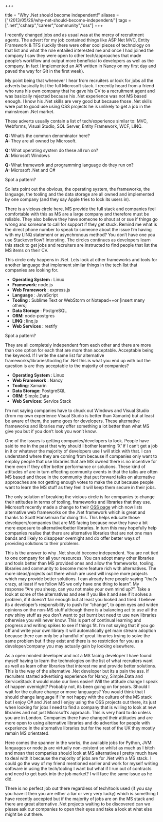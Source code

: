 +++

title = "Why .Net should become independent!"
aliases = ["/2013/05/29/why-net-should-become-independent/"]
tags = [".net","csharp","career","community","oss"]
+++

I recently changed jobs and as usual was at the mercy of recruitment agents. The advert for my job contained things like ASP.Net MVC, Entity Framework &amp; TFS (luckily there were other cool pieces of technology on that list and what the role entailed interested me and once I had joined the company I saw they were open to other tech/approaches that made people’s workflow and output more beneficial to developers as well as the company. In fact I implemented an API written in [Nancy][1] on my first day and paved the way for Git in the first week).

My point being that whenever I hear from recruiters or look for jobs all the adverts basically list the full Microsoft stack. I recently heard from a friend who runs his own company that he gave his CV to a recruitment agent and was basically rejected because his .Net experience was not MS based enough. I know his .Net skills are very good but because those .Net skills were put to good use using OSS projects he is unlikely to get a job in the mainstream .Net market.

These adverts usually contain a list of tech/experience similar to: MVC, Webforms, Visual Studio, SQL Server, Entity Framework, WCF, LINQ.

**Q:** What’s the common denominator here?  
**A:** They are all owned by Microsoft.

**Q:** What operating system do these all run on?  
**A:** Microsoft Windows

**Q:** What framework and programming language do they run on?  
**A:** Microsoft .Net and C#

Spot a pattern?

So lets point out the obvious, the operating system, the frameworks, the language, the tooling and the data storage are all owned and implemented by one company (and they say Apple tries to lock its users in).

<!--more-->

There is a vicious circle here, MS provide the full stack and companies feel comfortable with this as MS are a large company and therefore must be reliable. They also believe they have someone to shout at or sue if things go wrong and someone to call for support if they get stuck. Remind me what is the direct phone number to speak to someone about the issue I’m having with my LINQ statement or asynchronous method? You don’t have one you use Stackoverflow? Intersting. The circles continues as developers learn this stack to get jobs and recruiters are instructed to find people that list the MS items on their CV.

This circle only happens in .Net. Lets look at other frameworks and tools for another language that implement similar things in the tech list that companies are looking for.

* **Operating System** : Linux
* **Framework**: node.js
* **Web Framework** : express.js
* **Language** : JavaScript
* **Tooling** : Sublime Text or WebStorm or Notepad++or [insert many others]
* **Data Storage** : PostgreSQL
* **ORM**: node-postgres
* **LINQ** : linq.js
* **Web Services** : restify

Spot a pattern?

They are all completely independent from each other and there are more than one option for each that are more than acceptable. Acceptable being the keyword. If I write the same list for alternative frameworks/libraries/tooling for .Net this is what you end up with but the question is are they acceptable to the majority of companies?

* **Operating System** : Linux
* **Web Framework** : Nancy
* **Tooling**: Xamarin
* **Data Storage**: PostgreSQL
* **ORM**: Simple.Data
* **Web Services**: Service Stack

I’m not saying companies have to chuck out Windows and Visual Studio (from my own experience Visual Studio is better than Xamarin) but at least be aware of them, the same goes for developers. These alternative frameworks and libraries may offer something a lot better than what MS give you but if you don’t look you won’t know.

One of the issues is getting companies/developers to look. People have said to me in the past that why should I bother learning ‘X’ if I can’t get a job in it or whatever the majority of developers use I will stick with that. I can understand where they are coming from because if companies only want to employ people that use libraries that are MS owned there is no incentive for them even if they offer better performance or solutions. These kind of attitudes of are in turn effecting community events in that the talks are often MS based and those in the community that put forward talks on alternative approaches are not getting enough votes to make the cut because people want to learn the MS stuff as they feel it will keep them secure in their jobs.

The only solution of breaking the vicious circle is for companies to change their attitudes in terms of tooling, frameworks and libraries that they use. Microsoft recently made a change to their [OSS page][2] which now lists alternative web frameworks on the .Net framework which is great and thanks to Scott Hanselman for doing this. This helps educate those developers/companies that are MS facing because now they have a bit more exposure to alternative/better libraries. In turn this may hopefully help companies realise that there are alternative libraries that are not one man bands and likely to disappear overnight and do offer better ways of providing solutions to their problems.

This is the answer to why .Net should become independent. You are not tied to one company for all your resources. You can adopt many other libraries and tools better than MS provided ones and allow the frameworks, tooling, libraries and community to become more feature rich with alternatives. The more ideas/projects out there which are used will inspire more projects which may provide better solutions. I can already here people saying “that’s crazy, at least if we follow MS we only have one thing to learn”. My response “Are you sheep, can you not make your own mind up?”. Take a look at some of the alternatives and see if you like it and see if it solves a problem, if it doesn’t fair enough but at least you looked and tried. I believe its a developer’s responsibility to push for “change”, to open eyes and widen opinions on the non-MS stuff although there is a balancing act to use all the new shiny stuff as you don’t want to get burnt but need to use new libraries otherwise you will never know. This is part of continual learning and progress and writing spikes to see if things fit. I’m not saying that if you go off and write your own library it will automatically get main stream adoption because there can only be a handful of great libraries trying to solve the same problem but if they exist and there is no restriction for you as a developer/company you may actually gain by looking elsewhere.

As a open minded developer and not a MS facing developer I have found myself having to learn the technologies on the list of what recruiters want as well as learn other libraries that interest me and provide better solutions. This is the way of the alternative .Net developer but its a pain the ass. If recruiters started advertising experience for Nancy, Simple.Data and ServiceStack it would make our lives easier! Will the attitude change I speak of happen overnight? Probably not, its been going on for years. Should I wait for the culture change or move languages? You would think that I should change language if I’m not happy with the culture of the MS stack but I enjoy C# and .Net and I enjoy using the OSS projects out there, its just when looking for jobs I need to find a company that is willing to look at new libraries and not just Microsoft’s approach. This is very hard to do unless you are in London. Companies there have changed their attitudes and are more open to using alternative libraries and do advertise for people with experience in the alternative libraries but for the rest of the UK they mostly remain MS orientated.

Here comes the spanner in the works, the available jobs for Python, JVM languages or node.js are virtually non-existent so whilst as much as I bitch and moan that companies should look at MS alternatives I pretty much have to deal with it because the majority of jobs are for .Net with a MS stack. I could go the way of my friend mentioned earlier and work for myself writing software in using the tech/tooling I want but what if I run out of contracts and need to get back into the job market? I will face the same issue as he did.

There is no perfect job out there regardless of tech/tools used (if you say you have it then you are either a liar or very very lucky) which is something I have recently accepted but if the majority of jobs are on the MS stack and there are great alternative .Net projects waiting to be discovered can we please ask our companies to open their eyes and take a look at what else might be out there.

   [1]: http://nancyfx.org/
   [2]: http://www.asp.net/mvc/open-source
  
